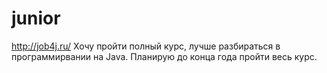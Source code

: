 # junior
http://job4j.ru/
Хочу пройти полный курс, лучше разбираться в программирвании на Java. 
Планирую до конца года пройти весь курс.

